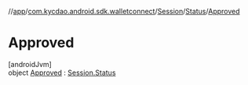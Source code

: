 //[app](../../../../../index.md)/[com.kycdao.android.sdk.walletconnect](../../../index.md)/[Session](../../index.md)/[Status](../index.md)/[Approved](index.md)

# Approved

[androidJvm]\
object [Approved](index.md) : [Session.Status](../index.md)
